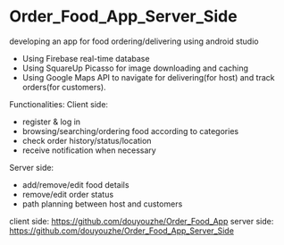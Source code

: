 # Order_Food_App_Server_Side
developing an app for food ordering/delivering using android studio

- Using Firebase real-time database
- Using SquareUp Picasso for image downloading and caching 
- Using Google Maps API to navigate for delivering(for host) and track orders(for customers).


Functionalities:
Client side:
- register & log in
- browsing/searching/ordering food according to categories
- check order history/status/location
- receive notification when necessary

Server side:
- add/remove/edit food details
- remove/edit order status
- path planning between host and customers


client side: https://github.com/douyouzhe/Order_Food_App
server side: https://github.com/douyouzhe/Order_Food_App_Server_Side
